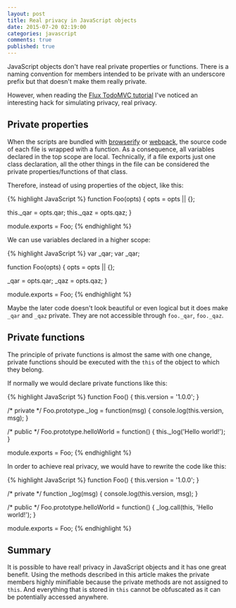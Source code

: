 ```yaml
---
layout: post
title: Real privacy in JavaScript objects
date: 2015-07-20 02:19:00
categories: javascript
comments: true
published: true
---
```


JavaScript objects don't have real private properties or functions. There is a
naming convention for members intended to be private with an underscore prefix but
that doesn't make them really private.

However, when reading the [Flux TodoMVC tutorial][flux-todomvc] I've noticed an
interesting hack for simulating privacy, real privacy.


## Private properties

When the scripts are bundled with [browserify][] or [webpack][], the source code of each file is wrapped with a function.
As a consequence, all variables declared in the top scope are local. Technically, if a file exports just one class
declaration, all the other things in the file can be considered the private
properties/functions of that class.

Therefore, instead of using properties of the object, like this:

{% highlight JavaScript %}
function Foo(opts) {
  opts = opts || {};

  this._qar = opts.qar;
  this._qaz = opts.qaz;
}

module.exports = Foo;
{% endhighlight %}

We can use variables declared in a higher scope:

{% highlight JavaScript %}
var _qar;
var _qar;

function Foo(opts) {
  opts = opts || {};

  _qar = opts.qar;
  _qaz = opts.qaz;
}

module.exports = Foo;
{% endhighlight %}

Maybe the later code doesn't look beautiful or even logical but it does make `_qar` and `_qaz`
private. They are not accessible through `foo._qar`, `foo._qaz`.


## Private functions

The principle of private functions is almost the same with one change, private
functions should be executed with the `this` of the object to which they belong.

If normally we would declare private functions like this:

{% highlight JavaScript %}
function Foo() {
  this.version = '1.0.0';
}

/* private */
Foo.prototype._log = function(msg) {
  console.log(this.version, msg);
}

/* public */
Foo.prototype.helloWorld = function() {
  this._log('Hello world!');
}

module.exports = Foo;
{% endhighlight %}

In order to achieve real privacy, we would have to rewrite the code like this:

{% highlight JavaScript %}
function Foo() {
  this.version = '1.0.0';
}

/* private */
function _log(msg) {
  console.log(this.version, msg);
}

/* public */
Foo.prototype.helloWorld = function() {
  _log.call(this, 'Hello world!');
}

module.exports = Foo;
{% endhighlight %}


## Summary

It is possible to have real! privacy in JavaScript objects and it has one great benefit.
Using the methods described in this article makes the private members highly minifiable
because the private methods are not assigned to `this`. And everything that is stored in
`this` cannot be obfuscated as it can be potentially accessed anywhere.


[flux-todomvc]: http://facebook.github.io/flux/docs/todo-list.html
[browserify]: http://browserify.org/
[webpack]: http://webpack.github.io/
